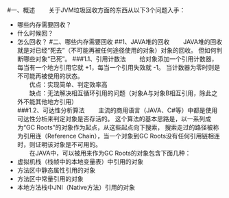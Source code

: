 #一、概述
&emsp;&emsp;关于JVM垃圾回收方面的东西从以下3个问题入手：
 * 哪些内存需要回收？
 * 什么时候回？
 * 怎么回收？
#二、哪些内存需要回收
##1、JAVA堆的回收
&emsp;&emsp;JAVA堆的回收就是对已经“死去”（不可能再被任何途径使用的对象）对象的回收。
但如何判断哪些对象“已死”。
###1.1、引用计数法
&emsp;&emsp;给对象添加一个引用计数器，每当有一个地方引用它就 +1，每当一个引用失效就 -1。
当计数器为零时则是不可能再被使用的状态。<br/>
&emsp;&emsp;优点：实现简单、判定效率高<br/>
&emsp;&emsp;缺点：无法解决相互循环引用的问题（对象A与对象B相互引用，除此之外不能其他地方引用）<br/>
###1.2、可达性分析算法
&emsp;&emsp;主流的商用语言（JAVA、C#等）中都是使用可达性分析来判定对象是否存活的。
这个算法的基本思路是，以一系列成为“GC Roots”的对象作为起点，从这些起点向下搜索，
搜索走过的路径被称为引用连（Reference Chain），当一个对象到GC Roots没有任何引用链相连时，则证明该对象是不可用的。<br/>
&emsp;&emsp;在JAVA中，可以被用来作为GC Roots的对象包含下面几种：
 * 虚拟机栈（栈帧中的本地变量表）中引用的对象
 * 方法区中静态属性引用的对象
 * 方法区中常量引用的对象
 * 本地方法栈中JNI（Native方法）引用的对象
&emsp;&emsp;
